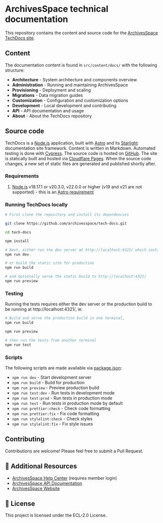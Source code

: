 # ArchivesSpace technical documentation

This repository contains the content and source code for the [ArchivesSpace TechDocs site](https://docs.archivesspace.org/).

## Content

The documentation content is found in `src/content/docs/` with the following structure:

- **Architecture** - System architecture and components overview
- **Administration** - Running and maintaining ArchivesSpace
- **Provisioning** - Deployment and scaling
- **Migrations** - Data migration guides
- **Customization** - Configuration and customization options
- **Development** - Local development and contributing
- **API** - API documentation and usage
- **About** - About the TechDocs repository

## Source code

TechDocs is a [Node.js](https://nodejs.org) application, built with [Astro](https://astro.build/) and its [Starlight](https://starlight.astro.build/) documentation site framework. Content is written in Markdown. Automated testing is done with [Cypress](https://www.cypress.io/). The source code is hosted on [GitHub](https://github.com/archivesspace/tech-docs). The site is statically built and hosted via [Cloudflare Pages](https://pages.cloudflare.com/). When the source code changes, a new set of static files are generated and published shortly after.

### Requirements

1. [Node.js](https://nodejs.org) v18.17.1 or v20.3.0, v22.0.0 or higher (v19 and v21 are not supported) - this is an [Astro requirement](https://docs.astro.build/en/install-and-setup/#prerequisites)

### Running TechDocs locally

```sh
# First clone the repository and install its dependencies

git clone https://github.com/archivesspace/tech-docs.git

cd tech-docs

npm install

# Next, either run the dev server at http://localhost:4321/ which instantly reflects changes to the source code,
npm run dev

# or build the static site for production
npm run build

# and optionally serve the static build to http://localhost:4321/
npm run preview
```

### Testing

Running the tests requires either the dev server or the production build to be running at http://localhost:4321/, ie:

```sh
# Build and serve the production build in one terminal,
npm run build

npm run preview

# then run the tests from another terminal
npm run test
```

### Scripts

The following scripts are made available via [package.json](./package.json):

- `npm run dev` - Start development server
- `npm run build` - Build for production
- `npm run preview` - Preview production build
- `npm run test:dev` - Run tests in development mode
- `npm run test:prod` - Run tests in production mode
- `npm run test` - Run tests in production mode by default
- `npm run prettier:check` - Check code formatting
- `npm run prettier:fix` - Fix code formatting
- `npm run stylelint:check` - Check styles
- `npm run stylelint:fix` - Fix style issues

## Contributing

Contributions are welcome! Please feel free to submit a Pull Request.

## 📖 Additional Resources

- [ArchivesSpace Help Center](https://archivesspace.atlassian.net/wiki/spaces/ADC/pages/917045261/ArchivesSpace+Help+Center) (requires member login)
- [ArchivesSpace API Documentation](https://archivesspace.github.io/archivesspace/api/)
- [ArchivesSpace Website](https://archivesspace.org)

## 📄 License

This project is licensed under the ECL-2.0 License.
